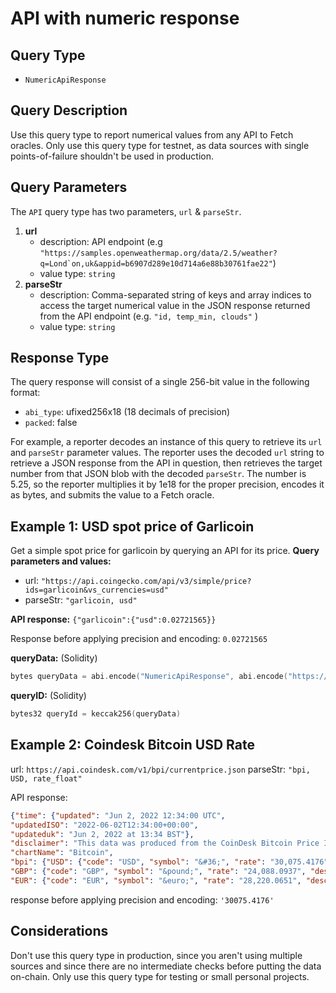 # API with numeric response
## Query Type
- `NumericApiResponse`

## Query Description

Use this query type to report numerical values from any API to Fetch oracles. Only use this query type for testnet, as data sources with single points-of-failure shouldn't be used in production.

## Query Parameters

The `API` query type has two parameters, `url` & `parseStr`.

1. **url**
    - description: API endpoint (e.g ```"https://samples.openweathermap.org/data/2.5/weather?q=Lond`on,uk&appid=b6907d289e10d714a6e88b30761fae22"```)
    - value type: `string`
2. **parseStr**
    - description: Comma-separated string of keys and array indices to access the target numerical value in the JSON response returned from the API endpoint (e.g. `"id, temp_min, clouds"` )
    - value type: `string`
    

## Response Type

The query response will consist of a single 256-bit value in the following format:

- `abi_type`: ufixed256x18 (18 decimals of precision)
- `packed`: false

For example, a reporter decodes an instance of this query to retrieve its `url` and `parseStr` parameter values. The reporter uses the decoded `url` string to retrieve a JSON response from the API in question, then retrieves the target number from that JSON blob with the decoded `parseStr`. The number is 5.25, so the reporter multiplies it by 1e18 for the proper precision, encodes it as bytes, and submits the value to a Fetch oracle.

## Example 1: USD spot price of Garlicoin
Get a simple spot price for garlicoin by querying an API for its price.
**Query parameters and values:**
- url: `"https://api.coingecko.com/api/v3/simple/price?ids=garlicoin&vs_currencies=usd"`
- parseStr: `"garlicoin, usd"`

**API response:** `{"garlicoin":{"usd":0.02721565}}`

Response before applying precision and encoding: `0.02721565`

**queryData:**
(Solidity)
```c
bytes queryData = abi.encode("NumericApiResponse", abi.encode("https://api.coingecko.com/api/v3/simple/price?ids=garlicoin&vs_currencies=usd", "garlicoin, usd"))
```
**queryID:**
(Solidity)
```s
bytes32 queryId = keccak256(queryData)
```

## Example 2: Coindesk Bitcoin USD Rate

url: `https://api.coindesk.com/v1/bpi/currentprice.json`
parseStr: `"bpi, USD, rate_float"`

API response: 
```json
{"time": {"updated": "Jun 2, 2022 12:34:00 UTC", 
"updatedISO": "2022-06-02T12:34:00+00:00", 
"updateduk": "Jun 2, 2022 at 13:34 BST"}, 
"disclaimer": "This data was produced from the CoinDesk Bitcoin Price Index (USD). Non-USD currency data converted using hourly conversion rate from openexchangerates.org", 
"chartName": "Bitcoin", 
"bpi": {"USD": {"code": "USD", "symbol": "&#36;", "rate": "30,075.4176", "description": "United States Dollar", "rate_float": 30075.4176}, 
"GBP": {"code": "GBP", "symbol": "&pound;", "rate": "24,088.0937", "description": "British Pound Sterling", "rate_float": 24088.0937}, 
"EUR": {"code": "EUR", "symbol": "&euro;", "rate": "28,220.0651", "description": "Euro", "rate_float": 28220.0651}}}
```

response before applying precision and encoding: `'30075.4176'`

## Considerations
Don't use this query type in production, since you aren't using multiple sources and since there are no intermediate checks before putting the data on-chain. Only use this query type for testing or small personal projects.

